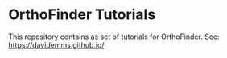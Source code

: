 # OrthoFinder Tutorials

This repository contains as set of tutorials for OrthoFinder. See: <https://davidemms.github.io/>
